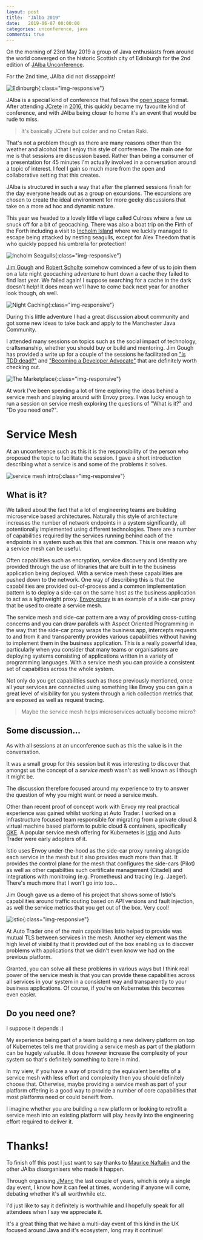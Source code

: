 ```yaml
---
layout: post
title:  "JAlba 2019"
date:   2019-06-07 00:00:00
categories: unconference, java
comments: true
---
```


On the morning of 23rd May 2019 a group of Java enthusiasts from around the world converged on the historic Scottish city of Edinburgh for the 2nd edition of [JAlba Unconference](https://jalba.scot/).

For the 2nd time, JAlba did not dissappoint!

![Edinburgh](/assets/jalba2019/edinburgh.jpg){:class="img-responsive"}

JAlba is a special kind of conference that follows the [open space](https://en.wikipedia.org/wiki/Open_Space_Technology) format. After attending [JCrete](http://www.jcrete.org/) in [2016](https://nickebbitt.github.io/blog/2016/11/29/jcrete-2016), this quickly became my favourite kind of conference, and with JAlba being closer to home it's an event that would be rude to miss. 

> It's basically JCrete but colder and no Cretan Raki.

That's not a problem though as there are many reasons other than the weather and alcohol that I enjoy this style of conference. The main one for me is that sessions are discussion based. Rather than being a consumer of a presentation for 45 minutes I'm actually involved in a conversation around a topic of interest. I feel I gain so much more from the open and collaborative setting that this creates.

JAlba is structured in such a way that after the planned sessions finish for the day everyone heads out as a group on excursions. The excursions are chosen to create the ideal environment for more geeky discussions that take on a more ad hoc and dynamic nature. 

This year we headed to a lovely little village called Culross where a few us snuck off for a bit of geocaching. There was also a boat trip on the Firth of the Forth including a visit to [Incholm Island](https://www.maidoftheforth.co.uk/inchcolm-island) where we luckily managed to escape being attacked by nesting seagulls, except for Alex Theedom that is who quickly popped his umbrella for protection!

![Incholm Seagulls](/assets/jalba2019/seagulls.jpg){:class="img-responsive"}

[Jim Gough](https://twitter.com/jim__gough) and [Robert Scholte](https://twitter.com/rfscholte) somehow convinced a few of us to join them on a late night geocaching adventure to hunt down a cache they failed to find last year. We failed again! I suppose searching for a cache in the dark doesn't help! It does mean we'll have to come back next year for another look though, oh well. 

![Night Caching](/assets/jalba2019/night-caching.jpg){:class="img-responsive"}

During this little adventure I had a great discussion about community and got some new ideas to take back and apply to the Manchester Java Community.

I attended many sessions on topics such as the social impact of technology, craftsmanship, whether you should buy or build and mentoring. Jim Gough has provided a write up for a couple of the sessions he facilitated on ["Is TDD dead?"](https://jpgough.github.io/blog/2019/05/26/jalba-tdd-dead) and ["Becoming a Developer Advocate"](https://jpgough.github.io/blog/2019/05/30/jalba-advocate) that are definitely worth checking out.

![The Marketplace](/assets/jalba2019/marketplace.jpg){:class="img-responsive"}

At work I've been spending a lot of time exploring the ideas behind a service mesh and playing around with Envoy proxy. I was lucky enough to run a session on service mesh exploring the questions of "What is it?" and "Do you need one?".

# Service Mesh

At an unconference such as this it is the responsibility of the person who proposed the topic to facilitate the session. I gave a short introduction describing what a service is and some of the problems it solves. 

![service mesh intro](/assets/jalba2019/service-mesh-intro.jpg){:class="img-responsive"}

## What is it?

We talked about the fact that a lot of engineering teams are building microservice based architectures. Naturally this style of architecture increases the number of network endpoints in a system significantly, all potentionally implemented using different technologies. There are a number of capabilities required by the services running behind each of the endpoints in a system such as this that are common. This is one reason why a service mesh can be useful.

Often capabilities such as encryption, service discovery and identity are provided through the use of libraries that are built in to the business application being deployed. With a service mesh these capabilities are pushed down to the network. One way of describing this is that the capabilities are provided out-of-process and a common implementation pattern is to deploy a side-car on the same host as the business application to act as a lightweight proxy. [Envoy proxy](https://www.envoyproxy.io/) is an example of a side-car proxy that be used to create a service mesh.

The service mesh and side-car pattern are a way of providing cross-cutting concerns and you can draw parallels with Aspect Oriented Programming in the way that the side-car proxy wraps the business app, intercepts requests to and from it and transparently provides various capabilities without having to implement them in the business application. This is a really powerful idea, particularly when you consider that many teams or organisations are deploying systems consisting of applications written in a variety of programming languages. With a service mesh you can provide a consistent set of capabilties across the whole system.

Not only do you get capabilities such as those previously mentioned, once all your services are connected using something like Envoy you can gain a great level of visibility for you system through a rich collection metrics that are exposed as well as request tracing.

> Maybe the service mesh helps microservices actually become micro?

## Some discussion... 

As with all sessions at an unconference such as this the value is in the conversation.

It was a small group for this session but it was interesting to discover that amongst us the concept of a _service mesh_ wasn't as well known as I though it might be.

The discussion therefore focused around my experience to try to answer the question of why you might want or need a service mesh. 

Other than recent proof of concept work with Envoy my real practical experience was gained whilst working at Auto Trader. I worked on a infrastructure focused team responsible for migrating from a private cloud & virtual machine based platform to public cloud & containers, specifically [GKE](https://cloud.google.com/kubernetes-engine/). A popular service mesh offering for Kubernetes is [Istio](https://istio.io/) and Auto Trader were early adopters of it.

Istio uses Envoy under-the-hood as the side-car proxy running alongside each service in the mesh but it also provides much more than that. It provides the control plane for the mesh that configures the side-cars (Pilot) as well as other capabilties such certificate management (Citadel) and integrations with monitroing (e.g. Prometheus) and tracing (e.g. Jaeger). There's much more that I won't go into too...

Jim Gough gave us a demo of his project that shows some of Istio's capabilities around traffic routing based on API versions and fault injection, as well the service metrics that you get out of the box. Very cool!

![istio](/assets/jalba2019/istio.jpg){:class="img-responsive"}

At Auto Trader one of the main capabilities Istio helped to provide was mutual TLS between services in the mesh. Another key element was the high level of visibility that it provided out of the box enabling us to discover problems with applications that we didn't even know we had on the previous platform.

Granted, you can solve all these problems in various ways but I think real power of the service mesh is that you can provide these capabilities across all services in your system in a consistent way and transparently to your business applications. Of course, if you're on Kubernetes this becomes even easier.

## Do you need one?

I suppose it depends :)

My experience being part of a team building a new delivery platform on top of Kubernetes tells me that providing a service mesh as part of the platform can be hugely valuable. It does however increase the complexity of your system so that's definitely something to bare in mind.

In my view, if you have a way of providing the equivalent benefits of a service mesh with less effort and complexity then you should definitely choose that. Otherwise, maybe providing a service mesh as part of your platform offering is a good way to provide a number of core capabilities that most platforms need or could beneift from.

I imagine whether you are building a new platform or looking to retrofit a service mesh into an existing platform will play heavily into the engineering effort required to deliver it.

# Thanks!

To finish off this post I just want to say thanks to [Maurice Naftalin](https://twitter.com/mauricenaftalin) and the other JAlba disorganisers who made it happen.

Through organising [JManc](https://mcrjava.github.io/jmanc/) the last couple of years, which is only a single day event, I know how it can feel at times, wondering if anyone will come, debating whether it's all worthwhile etc.

I'd just like to say it definitely is worthwhile and I hopefully speak for all attendees when I say we appreciate it.

It's a great thing that we have a multi-day event of this kind in the UK focused around Java and it's ecosystem, long may it continue!


